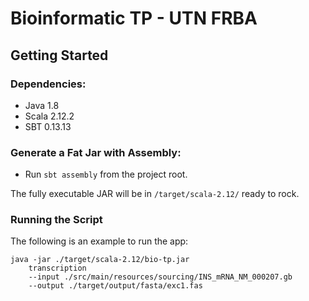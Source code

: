 Bioinformatic TP - UTN FRBA
=================================

## Getting Started

### Dependencies:

* Java 1.8
* Scala 2.12.2
* SBT 0.13.13

### Generate a Fat Jar with Assembly:

* Run `sbt assembly` from the project root.

The fully executable JAR will be in `/target/scala-2.12/` ready to rock.

### Running the Script

The following is an example to run the app:

```
java -jar ./target/scala-2.12/bio-tp.jar
    transcription
    --input ./src/main/resources/sourcing/INS_mRNA_NM_000207.gb
    --output ./target/output/fasta/exc1.fas
```
